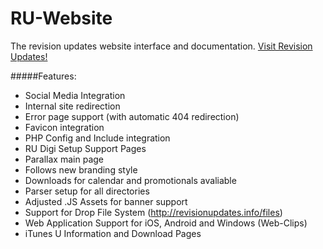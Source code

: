 # RU-Website
The revision updates website interface and documentation.
[Visit Revision Updates!](http://revisionupdates.info)

#####Features:
 - Social Media Integration
 - Internal site redirection
 - Error page support (with automatic 404 redirection)
 - Favicon integration
 - PHP Config and Include integration
 - RU Digi Setup Support Pages
 - Parallax main page
 - Follows new branding style
 - Downloads for calendar and promotionals avaliable
 - Parser setup for all directories
 - Adjusted .JS Assets for banner support
 - Support for Drop File System (http://revisionupdates.info/files)
 - Web Application Support for iOS, Android and Windows (Web-Clips)
 - iTunes U Information and Download Pages
